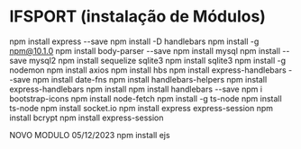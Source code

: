 # IFSPORT (instalação de Módulos)
npm install express --save
npm install -D handlebars
npm install -g npm@10.1.0
npm install body-parser --save
npm install mysql
npm install --save mysql2
npm install sequelize sqlite3
npm install sqlite3
npm install -g nodemon
npm install axios
npm install hbs
npm install express-handlebars --save
npm install date-fns
npm install handlebars-helpers
npm install express-handlebars
npm install
npm install handlebars --save
npm i bootstrap-icons
npm install node-fetch
npm install -g ts-node
npm install ts-node
npm install socket.io
npm install express express-session
npm install bcrypt
npm install express-session

NOVO MODULO 05/12/2023
npm install ejs
